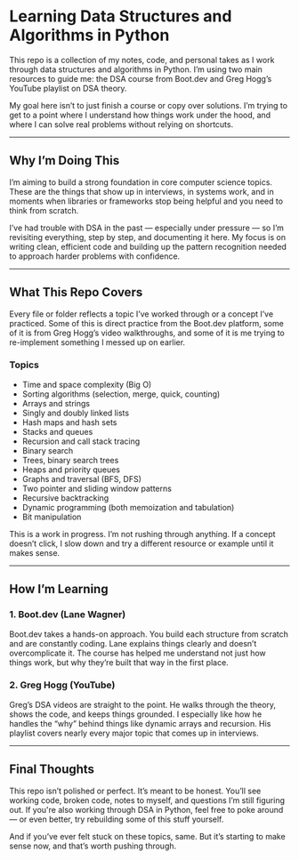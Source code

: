 # Learning Data Structures and Algorithms in Python

This repo is a collection of my notes, code, and personal takes as I work through data structures and algorithms in Python. I’m using two main resources to guide me: the DSA course from Boot.dev and Greg Hogg’s YouTube playlist on DSA theory.

My goal here isn’t to just finish a course or copy over solutions. I’m trying to get to a point where I understand how things work under the hood, and where I can solve real problems without relying on shortcuts.

---

## Why I’m Doing This

I’m aiming to build a strong foundation in core computer science topics. These are the things that show up in interviews, in systems work, and in moments when libraries or frameworks stop being helpful and you need to think from scratch.

I’ve had trouble with DSA in the past — especially under pressure — so I’m revisiting everything, step by step, and documenting it here. My focus is on writing clean, efficient code and building up the pattern recognition needed to approach harder problems with confidence.

---

## What This Repo Covers

Every file or folder reflects a topic I’ve worked through or a concept I’ve practiced. Some of this is direct practice from the Boot.dev platform, some of it is from Greg Hogg’s video walkthroughs, and some of it is me trying to re-implement something I messed up on earlier.

### Topics

- Time and space complexity (Big O)
- Sorting algorithms (selection, merge, quick, counting)
- Arrays and strings
- Singly and doubly linked lists
- Hash maps and hash sets
- Stacks and queues
- Recursion and call stack tracing
- Binary search
- Trees, binary search trees
- Heaps and priority queues
- Graphs and traversal (BFS, DFS)
- Two pointer and sliding window patterns
- Recursive backtracking
- Dynamic programming (both memoization and tabulation)
- Bit manipulation

This is a work in progress. I’m not rushing through anything. If a concept doesn’t click, I slow down and try a different resource or example until it makes sense.

---

## How I’m Learning

### 1. Boot.dev (Lane Wagner)

Boot.dev takes a hands-on approach. You build each structure from scratch and are constantly coding. Lane explains things clearly and doesn’t overcomplicate it. The course has helped me understand not just how things work, but why they’re built that way in the first place.

### 2. Greg Hogg (YouTube)

Greg’s DSA videos are straight to the point. He walks through the theory, shows the code, and keeps things grounded. I especially like how he handles the “why” behind things like dynamic arrays and recursion. His playlist covers nearly every major topic that comes up in interviews.

---

## Final Thoughts

This repo isn’t polished or perfect. It’s meant to be honest. You’ll see working code, broken code, notes to myself, and questions I’m still figuring out. If you're also working through DSA in Python, feel free to poke around — or even better, try rebuilding some of this stuff yourself.

And if you’ve ever felt stuck on these topics, same. But it’s starting to make sense now, and that’s worth pushing through.
